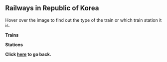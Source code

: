 ## Railways in Republic of Korea

Hover over the image to find out the type of the train or which train station it is.

**Trains**

**Stations**

**Click [here](https://wqgcx.github.io/transport/20240828KR/) to go back.**
